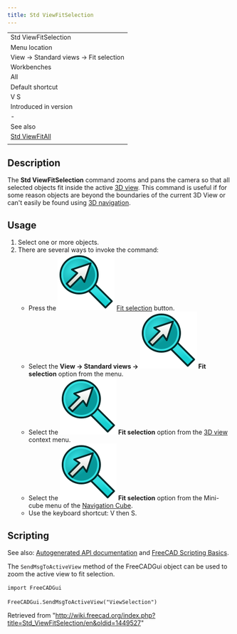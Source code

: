 ```yaml
---
title: Std ViewFitSelection
---
```


|                                                    |
| -------------------------------------------------- |
| Std ViewFitSelection                               |
| Menu location                                      |
| View → Standard views → Fit selection              |
| Workbenches                                        |
| All                                                |
| Default shortcut                                   |
| V S                                                |
| Introduced in version                              |
| -                                                  |
| See also                                           |
| [Std ViewFitAll](/Std_ViewFitAll "Std ViewFitAll") |
|                                                    |

## Description

The **Std ViewFitSelection** command zooms and pans the camera so that all selected objects fit inside the active [3D view](/3D_view "3D view"). This command is useful if for some reason objects are beyond the boundaries of the current 3D View or can't easily be found using [3D navigation](/Mouse_navigation "Mouse navigation").

## Usage

1. Select one or more objects.
2. There are several ways to invoke the command:
   - Press the ![](/src/assets/images/Std_ViewFitSelection.svg) [Fit selection](/Std_ViewFitSelection "Std ViewFitSelection") button.
   - Select the **View → Standard views → ![](/src/assets/images/Std_ViewFitSelection.svg) Fit selection** option from the menu.
   - Select the **![](/src/assets/images/Std_ViewFitSelection.svg) Fit selection** option from the [3D view](/3D_view "3D view") context menu.
   - Select the **![](/src/assets/images/Std_ViewFitSelection.svg) Fit selection** option from the Mini-cube menu of the [Navigation Cube](/Navigation_Cube "Navigation Cube").
   - Use the keyboard shortcut: V then S.

## Scripting

See also: [Autogenerated API documentation](https://freecad.github.io/SourceDoc/) and [FreeCAD Scripting Basics](/FreeCAD_Scripting_Basics "FreeCAD Scripting Basics").

The `SendMsgToActiveView` method of the FreeCADGui object can be used to zoom the active view to fit selection.

```
import FreeCADGui

FreeCADGui.SendMsgToActiveView("ViewSelection")

```

Retrieved from "<http://wiki.freecad.org/index.php?title=Std_ViewFitSelection/en&oldid=1449527>"
